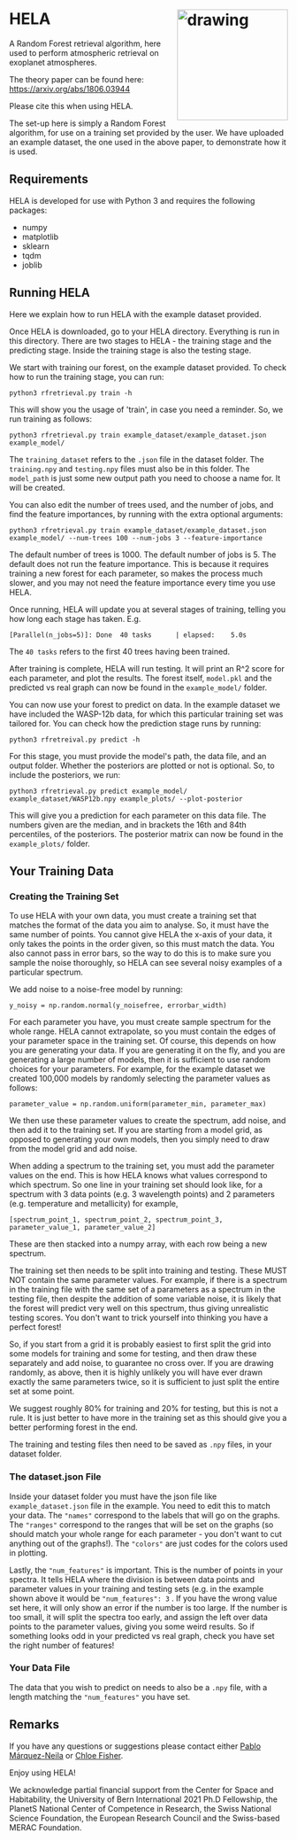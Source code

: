# HELA       <img src="img/HELA_logo1.png" alt="drawing" align="right" width="200"/>

A Random Forest retrieval algorithm, here used to perform atmospheric retrieval on exoplanet atmospheres.

The theory paper can be found here: https://arxiv.org/abs/1806.03944

Please cite this when using HELA. 

The set-up here is simply a Random Forest algorithm, for use on a training set provided by the user. We have uploaded an example dataset, the one used in the above paper, to demonstrate how it is used. 

## Requirements

HELA is developed for use with Python 3 and requires the following packages:
- numpy
- matplotlib
- sklearn
- tqdm
- joblib

## Running HELA

Here we explain how to run HELA with the example dataset provided. 

Once HELA is downloaded, go to your HELA directory. Everything is run in this directory. There are two stages to HELA - the training stage and the predicting stage. Inside the training stage is also the testing stage. 

We start with training our forest, on the example dataset provided. To check how to run the training stage, you can run:

```
python3 rfretrieval.py train -h
```

This will show you the usage of 'train', in case you need a reminder. So, we run training as follows:

```
python3 rfretrieval.py train example_dataset/example_dataset.json example_model/
```

The ```training_dataset``` refers to the ```.json``` file in the dataset folder. The ```training.npy``` and ```testing.npy``` files must also be in this folder. The ```model_path``` is just some new output path you need to choose a name for. It will be created. 

You can also edit the number of trees used, and the number of jobs, and find the feature importances, by running with the extra optional arguments:

```
python3 rfretrieval.py train example_dataset/example_dataset.json example_model/ --num-trees 100 --num-jobs 3 --feature-importance
```

The default number of trees is 1000. The default number of jobs is 5. The default does not run the feature importance. This is because it requires training a new forest for each parameter, so makes the process much slower, and you may not need the feature importance every time you use HELA. 

Once running, HELA will update you at several stages of training, telling you how long each stage has taken. E.g.

```
[Parallel(n_jobs=5)]: Done  40 tasks      | elapsed:    5.0s
```

The ```40 tasks``` refers to the first 40 trees having been trained. 

After training is complete, HELA will run testing. It will print an R^2 score for each parameter, and plot the results. The forest itself, ```model.pkl``` and the predicted vs real graph can now be found in the ```example_model/``` folder. 

You can now use your forest to predict on data. In the example dataset we have included the WASP-12b data, for which this particular training set was tailored for. You can check how the prediction stage runs by running:

```
python3 rfretreival.py predict -h 
```

For this stage, you must provide the model's path, the data file, and an output folder. Whether the posteriors are plotted or not is optional. So, to include the posteriors, we run:

```
python3 rfretrieval.py predict example_model/ example_dataset/WASP12b.npy example_plots/ --plot-posterior
```

This will give you a prediction for each parameter on this data file. The numbers given are the median, and in brackets the 16th and 84th percentiles, of the posteriors. The posterior matrix can now be found in the ```example_plots/``` folder. 

## Your Training Data

### Creating the Training Set

To use HELA with your own data, you must create a training set that matches the format of the data you aim to analyse. So, it must have the same number of points. You cannot give HELA the x-axis of your data, it only takes the points in the order given, so this must match the data. You also cannot pass in error bars, so the way to do this is to make sure you sample the noise thoroughly, so HELA can see several noisy examples of a particular spectrum. 

We add noise to a noise-free model by running:

```
y_noisy = np.random.normal(y_noisefree, errorbar_width)
```

For each parameter you have, you must create sample spectrum for the whole range. HELA cannot extrapolate, so you must contain the edges of your parameter space in the training set. Of course, this depends on how you are generating your data. If you are generating it on the fly, and you are generating a large number of models, then it is sufficient to use random choices for your parameters. For example, for the example dataset we created 100,000 models by randomly selecting the parameter values as follows:

```
parameter_value = np.random.uniform(parameter_min, parameter_max)
```

We then use these parameter values to create the spectrum, add noise, and then add it to the training set. If you are starting from a model grid, as opposed to generating your own models, then you simply need to draw from the model grid and add noise. 

When adding a spectrum to the training set, you must add the parameter values on the end. This is how HELA knows what values correspond to which spectrum. So one line in your training set should look like, for a spectrum with 3 data points (e.g. 3 wavelength points) and 2 parameters (e.g. temperature and metallicity) for example, 

```
[spectrum_point_1, spectrum_point_2, spectrum_point_3, parameter_value_1, parameter_value_2]
```

These are then stacked into a numpy array, with each row being a new spectrum.

The training set then needs to be split into training and testing. These MUST NOT contain the same parameter values. For example, if there is a spectrum in the training file with the same set of a parameters as a spectrum in the testing file, then despite the addition of some variable noise, it is likely that the forest will predict very well on this spectrum, thus giving unrealistic testing scores. You don't want to trick yourself into thinking you have a perfect forest!

So, if you start from a grid it is probably easiest to first split the grid into some models for training and some for testing, and then draw these separately and add noise, to guarantee no cross over. If you are drawing randomly, as above, then it is highly unlikely you will have ever drawn exactly the same parameters twice, so it is sufficient to just split the entire set at some point. 

We suggest roughly 80% for training and 20% for testing, but this is not a rule. It is just better to have more in the training set as this should give you a better performing forest in the end. 

The training and testing files then need to be saved as ```.npy``` files, in your dataset folder. 

### The dataset.json File

Inside your dataset folder you must have the json file like ```example_dataset.json``` file in the example. You need to edit this to match your data. The ```"names"``` correspond to the labels that will go on the graphs. The ```"ranges"``` correspond to the ranges that will be set on the graphs (so should match your whole range for each parameter - you don't want to cut anything out of the graphs!). The ```"colors"``` are just codes for the colors used in plotting. 

Lastly, the ```"num_features"``` is important. This is the number of points in your spectra. It tells HELA where the division is between data points and parameter values in your training and testing sets (e.g. in the example shown above it would be ```"num_features": 3``` . If you have the wrong value set here, it will only show an error if the number is too large. If the number is too small, it will split the spectra too early, and assign the left over data points to the parameter values, giving you some weird results. So if something looks odd in your predicted vs real graph, check you have set the right number of features!

### Your Data File

The data that you wish to predict on needs to also be a ```.npy``` file, with a length matching the ```"num_features"``` you have set. 


## Remarks

If you have any questions or suggestions please contact either [Pablo Márquez-Neila](mailto:pablo.marquez@artorg.unibe.ch) or [Chloe Fisher](mailto:chloe.fisher@csh.unibe.ch).

Enjoy using HELA!

We acknowledge partial financial support from the Center for Space and Habitability, the University of Bern International 2021 Ph.D Fellowship, the PlanetS National Center of Competence in Research, the Swiss National Science Foundation, the European Research Council and the Swiss-based MERAC Foundation.

